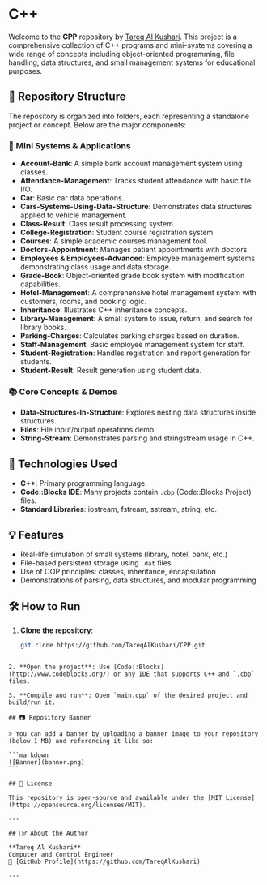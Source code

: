 # C++

Welcome to the **CPP** repository by [Tareq Al Kushari](https://github.com/TareqAlKushari). This project is a comprehensive collection of C++ programs and mini-systems covering a wide range of concepts including object-oriented programming, file handling, data structures, and small management systems for educational purposes.

## 📂 Repository Structure

The repository is organized into folders, each representing a standalone project or concept. Below are the major components:

### 🚀 Mini Systems & Applications
- **Account-Bank**: A simple bank account management system using classes.
- **Attendance-Management**: Tracks student attendance with basic file I/O.
- **Car**: Basic car data operations.
- **Cars-Systems-Using-Data-Structure**: Demonstrates data structures applied to vehicle management.
- **Class-Result**: Class result processing system.
- **College-Registration**: Student course registration system.
- **Courses**: A simple academic courses management tool.
- **Doctors-Appointment**: Manages patient appointments with doctors.
- **Employees & Employees-Advanced**: Employee management systems demonstrating class usage and data storage.
- **Grade-Book**: Object-oriented grade book system with modification capabilities.
- **Hotel-Management**: A comprehensive hotel management system with customers, rooms, and booking logic.
- **Inheritance**: Illustrates C++ inheritance concepts.
- **Library-Management**: A small system to issue, return, and search for library books.
- **Parking-Charges**: Calculates parking charges based on duration.
- **Staff-Management**: Basic employee management system for staff.
- **Student-Registration**: Handles registration and report generation for students.
- **Student-Result**: Result generation using student data.

### 📚 Core Concepts & Demos
- **Data-Structures-In-Structure**: Explores nesting data structures inside structures.
- **Files**: File input/output operations demo.
- **String-Stream**: Demonstrates parsing and stringstream usage in C++.

## 🔧 Technologies Used

- **C++**: Primary programming language.
- **Code::Blocks IDE**: Many projects contain `.cbp` (Code::Blocks Project) files.
- **Standard Libraries**: iostream, fstream, sstream, string, etc.

## 💡 Features

- Real-life simulation of small systems (library, hotel, bank, etc.)
- File-based persistent storage using `.dat` files
- Use of OOP principles: classes, inheritance, encapsulation
- Demonstrations of parsing, data structures, and modular programming

## 🛠 How to Run

1. **Clone the repository**:
   ```bash
   git clone https://github.com/TareqAlKushari/CPP.git
````

2. **Open the project**: Use [Code::Blocks](http://www.codeblocks.org/) or any IDE that supports C++ and `.cbp` files.

3. **Compile and run**: Open `main.cpp` of the desired project and build/run it.

## 📷 Repository Banner

> You can add a banner by uploading a banner image to your repository (below 1 MB) and referencing it like so:

```markdown
![Banner](banner.png)
```

## 📄 License

This repository is open-source and available under the [MIT License](https://opensource.org/licenses/MIT).

---

## 🙋‍♂️ About the Author

**Tareq Al Kushari**
Computer and Control Engineer
🔗 [GitHub Profile](https://github.com/TareqAlKushari)

---
